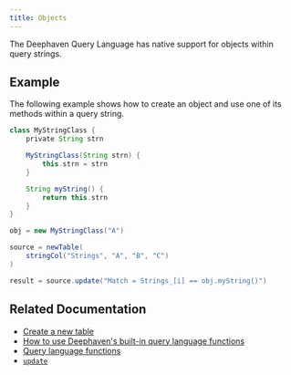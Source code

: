 ```yaml
---
title: Objects
---
```


The Deephaven Query Language has native support for objects within query strings.

<!-- TODO: https://github.com/deephaven/deephaven-core/issues/1388 and https://github.com/deephaven/deephaven-core/issues/1389
are blocking examples of objects within a table. For now this doc will stick with just objects
within a query string. -->

## Example

The following example shows how to create an object and use one of its methods within a query string.

```groovy order=source,result
class MyStringClass {
    private String strn

    MyStringClass(String strn) {
        this.strn = strn
    }

    String myString() {
        return this.strn
    }
}

obj = new MyStringClass("A")

source = newTable(
    stringCol("Strings", "A", "B", "C")
)

result = source.update("Match = Strings_[i] == obj.myString()")
```

## Related Documentation

- [Create a new table](../../../how-to-guides/new-and-empty-table.md#newtable)
- [How to use Deephaven's built-in query language functions](../../../how-to-guides/built-in-functions.md)
- [Query language functions](../query-library/query-language-function-reference.md)
- [`update`](../../table-operations/select/update.md)

<!--TODO: XXX from "use-objects"


This guide will show you how to work with [objects](../reference/query-language/types/objects.md) in your query strings.

When performing complex analyses, [objects](../reference/query-language/types/objects.md) are an invaluable tool. [Objects](../reference/query-language/types/objects.md) can contain related data and provide an easy way to access data from one source to make your program more logical or streamlined.

The Deephaven Query Language natively supports [objects](../reference/query-language/types/objects.md) in Python and Groovy, allowing users to pass in [objects](../reference/query-language/types/objects.md), [object's](../reference/query-language/types/objects.md) fields, and [object's](../reference/query-language/types/objects.md) methods into query strings.

## Power of objects in code

[Objects](../reference/query-language/types/objects.md) are designed to hold information or values. In the following example, operators are used with [objects](../reference/query-language/types/objects.md) to assign values.

Here, we have two [objects](../reference/query-language/types/objects.md) and each [object](../reference/query-language/types/objects.md) holds two values and a custom method. When we call that [object](../reference/query-language/types/objects.md), those specific values and methods are utilized without having to pass extra parameters.

```groovy
class SimpleObj {
    public int a, b
    SimpleObj(int a, int b){
        this.a = a
        this.b = b
    }
    int getA() {
        return this.a
    }
    int getB() {
        return this.b
    }
    int compute() {
        return getA() + getB()
    }
}
class OtherObj {
    public int a, b
    OtherObj(int a, int b){
        this.a = a
        this.b = b
    }
    int getA() {
        return this.a
    }
    int getB() {
        return this.b
    }
    int compute() {
        return 2 * getA() + 2 * getB()
    }
}
obj1 = new SimpleObj(1, 2)
obj2 = new OtherObj(3, 4)
result = emptyTable(5).update("X = obj1.getA()", "Y = obj1.compute()", "M = obj2.getA()", "N = obj2.compute()")
```

## Poorly written code

If we didn't use [objects](../reference/query-language/types/objects.md), our code could get confusing and cumbersome.

In the following example, we do a similar operation as above, but without the power of [objects](../reference/query-language/types/objects.md). Notice that the compute methods require us to track the parameters, and pass them in every time we need to perform these operations.

```groovy
compute1 = { int valueA, int valueB  ->  (valueA + valueB) }
compute2 = { int valueA, int valueB  ->  (2 * valueA + 2 * valueB) }

a1 = 1
b1 = 2
a2 = 3
b2 = 4

result = emptyTable(5).update("X = a1", "Y = compute1(a1, b1)", "M = a2", "N = compute2(a2, b2)")
```

Use the power of [objects](../reference/query-language/types/objects.md) in the Deephaven Query Language to make your queries more powerful and concise.

## Related documentation

- [Create an empty table](./new-and-empty-table.md#emptytable)
- [Formulas](../how-to-guides/formulas.md)
- [Objects](../reference/query-language/types/objects.md)


-->
